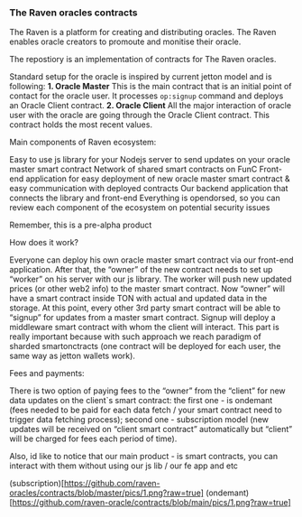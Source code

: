 ### The Raven oracles contracts

The Raven is a platform for creating and distributing oracles. The Raven enables oracle creators to promoute and monitise their oracle.

The repostiory is an implementation of contracts for The Raven oracles.

Standard setup for the oracle is inspired by current jetton model and is following:
**1. Oracle Master**
This is the main contract that is an initial point of contact for the oracle user. It processes `op:signup` command and deploys an Oracle Client contract.
**2. Oracle Client**
All the major interaction of oracle user with the oracle are going through the Oracle Client contract. This contract holds the most recent values.

Main components of Raven ecosystem:

Easy to use js library for your Nodejs server to send updates on your oracle master smart contract Network of shared smart contracts on FunC Front-end application for easy deployment of new oracle master smart contract & easy communication with deployed contracts Our backend application that connects the library and front-end Everything is opendorsed, so you can review each component of the ecosystem on potential security issues

Remember, this is a pre-alpha product

How does it work?

Everyone can deploy his own oracle master smart contract via our front-end application. After that, the “owner” of the new contract needs to set up “worker” on his server with our js library. The worker will push new updated prices (or other web2 info) to the master smart contract. Now “owner” will have a smart contract inside TON with actual and updated data in the storage. At this point, every other 3rd party smart contract will be able to “signup” for updates from a master smart contract. Signup will deploy a middleware smart contract with whom the client will interact. This part is really important because with such approach we reach paradigm of sharded smartonctracts (one contract will be deployed for each user, the same way as jetton wallets work).

Fees and payments:

There is two option of paying fees to the “owner” from the “client” for new data updates on the client`s smart contract: the first one - is ondemant (fees needed to be paid for each data fetch / your smart contract need to trigger data fetching process); second one - subscription model (new updates will be received on “client smart contract” automatically but “client” will be charged for fees each period of time).

Also, id like to notice that our main product - is smart contracts, you can interact with them without using our js lib / our fe app and etc

(subscription)[https://github.com/raven-oracles/contracts/blob/master/pics/1.png?raw=true]
(ondemant)[https://github.com/raven-oracle/contracts/blob/main/pics/1.png?raw=true]
